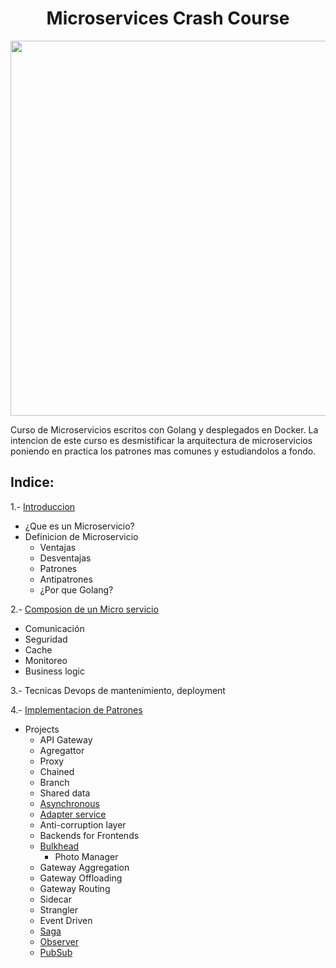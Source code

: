 <center> 
  <h1>Microservices Crash Course</h1>
</center>
<p align="center">
  <img width="auto" height="600" src='https://www.mypatentprints.com/wp-content/uploads/2016/06/communication-satellite-patent-space-art-space-poster-space-program-rockets-aircraft-decor-aviation-art-blueprint-pilot-gift-5750f2531.jpg'>
</p>

Curso de Microservicios escritos con Golang y desplegados en Docker.
La intencion de este curso es desmistificar la arquitectura de microservicios poniendo en practica los patrones mas comunes y estudiandolos a fondo.

## Indice:

1.- [Introduccion](microservice-definition)
  * ¿Que es un Microservicio? 
  * Definicion de Microservicio
    * Ventajas
    * Desventajas
    * Patrones
    * Antipatrones
    * ¿Por que Golang? 

2.- [Composion de un Micro servicio](microservice-composition)
  * Comunicación
  * Seguridad
  * Cache
  * Monitoreo
  * Business logic

3.- Tecnicas Devops de mantenimiento, deployment 
  

4.- [Implementacion de Patrones](microservice-patterns)
  * Projects
    * API Gateway
    * Agregattor
    * Proxy 
    * Chained
    * Branch
    * Shared data
    * [Asynchronous](https://dzone.com/articles/patterns-for-microservices-sync-vs-async)
    * [Adapter service](https://hackernoon.com/learning-these-5-microservice-patterns-will-make-you-a-better-engineer-52fc779c470a#fb1c)
    * Anti-corruption layer
    * Backends for Frontends
    * [Bulkhead](https://blog.risingstack.com/designing-microservices-architecture-for-failure/#Bulkheads)
      - Photo Manager 
    * Gateway Aggregation
    * Gateway Offloading
    * Gateway Routing
    * Sidecar
    * Strangler
    * Event Driven
    * [Saga](https://blog.bernd-ruecker.com/saga-how-to-implement-complex-business-transactions-without-two-phase-commit-e00aa41a1b1b)
    * [Observer](https://hackernoon.com/observer-vs-pub-sub-pattern-50d3b27f838c#8bf1)
    * [PubSub](https://hackernoon.com/observer-vs-pub-sub-pattern-50d3b27f838c#49d0)